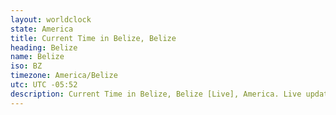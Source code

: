 ```yaml
---
layout: worldclock
state: America
title: Current Time in Belize, Belize
heading: Belize
name: Belize
iso: BZ
timezone: America/Belize
utc: UTC -05:52
description: Current Time in Belize, Belize [Live], America. Live update now time in Belize, timezone America/Belize, UTC -05:52, Country ISO code & Current Local Time.
---
```


